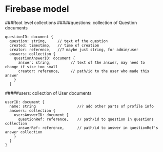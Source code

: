 # Firebase model

###Root level collections
#####questions: collection of Question documents
```
questionID: document {
  question: string,     // text of the question
  created: timestamp,   // time of creation
  creator: reference,   //? maybe just string, for admin/user
  answers: collection {
    questionAnswerID: document {
      answer: string,         // text of the answer, may need to change if size too small
      creator: reference,     // path/id to the user who made this answer
    }
  }
```

#####users: collection of User documents
```
userID: document {
  name: string                   //? add other parts of profile info
  answers: collection {
    usersAnswerID: document {
      questionRef: reference,    // path/id to question in questions collection
      answerRef: reference,      // path/id to answer in questionRef's answer collection
    }
  } 
}
```